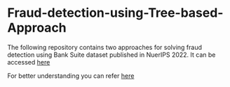 # Fraud-detection-using-Tree-based-Approach
The following repository contains two approaches for solving fraud detection using Bank Suite dataset published in NuerIPS 2022.
It can be accessed [here](https://github.com/feedzai/bank-account-fraud)

For better understanding you can refer [here](https://drive.google.com/file/d/1uQD6hm1qEXYdB50E57QMsZzVUeK7yeKq/view?usp=drive_link)
